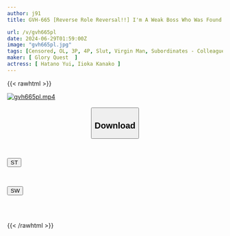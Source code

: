 ```yaml
---
author: j91
title: GVH-665 [Reverse Role Reversal!!] I'm A Weak Boss Who Was Found Out To Be A Virgin By Two Older Sister Employees Who Looked Down On Me, And They Made Me Understand In A Double Reverse Threesome, Stripping Me Of My Male Rights. Yui Hatano/Kana Morisawa

url: /v/gvh665pl
date: 2024-06-29T01:59:00Z
image: "gvh665pl.jpg"
tags: [Censored, OL, 3P, 4P, Slut, Virgin Man, Subordinates - Colleagues	]
maker: [ Glory Quest  ]
actress: [ Hatano Yui, Iioka Kanako ]
---
```



{{< rawhtml >}}

<div class="video" data-videoid="kvvxBAZy2JIO2ZG">
    <a href="javascript:;">
        <img src="/v/gvh665pl/gvh665pl.jpg" width="WIDTH" height="HEIGHT" alt="gvh665pl.mp4" loading="lazy">
    </a>
</div>

<script type="text/javascript" src="https://j91.asia/asset/on-demand-st.js"></script>

<br>
  <link rel="stylesheet" href="https://j91.asia/asset/bs5.css">
  
  <center>
  <button class="btn btn-primary" type="button" data-bs-toggle="collapse" data-bs-target=".multi-collapse" aria-expanded="false" aria-controls="multiCollapseExample1 multiCollapseExample2"><h2>Download</h2></button></center>
</p>
<div class="row">
  <div class="col">
    <div class="collapse multi-collapse" id="multiCollapseExample1">
      <div class="card card-body">
	      	      <br>
<div class="buttons">  
<p><a href="/v/gvh665pl/st.html" target="_blank"><button class="btn-hover color-3"><i class="fa fa-download"></i> ST</button></a></p></div>
    </div>
  </div>
</div>
  <div class="col">
    <div class="collapse multi-collapse" id="multiCollapseExample2">
      <div class="card card-body">
	      <br>
<div class="buttons">
<p><a href="/v/gvh665pl/sw.html" target="_blank"><button class="btn-hover color-2"><i class="fa fa-download"></i> SW</button></a></p></div>
<br><br>
      </div>
    </div>
  </div>
</div>

{{< /rawhtml >}}